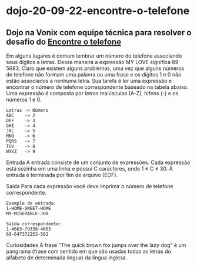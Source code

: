 # dojo-20-09-22-encontre-o-telefone

Dojo na Vonix com equipe técnica para resolver o desafio do [Encontre o telefone](https://dojopuzzles.com/problems/encontre-o-telefone/)
--

Em alguns lugares é comum lembrar um número do telefone associando seus dígitos a letras. Dessa maneira a expressão MY LOVE significa 69 5683. Claro que existem alguns problemas, uma vez que alguns números de telefone não formam uma palavra ou uma frase e os dígitos 1 e 0 não estão associados a nenhuma letra.
Sua tarefa é ler uma expressão e encontrar o número de telefone correspondente baseado na tabela abaixo. Uma expressão é composta por letras maiúsculas (A-Z), hifens (-) e os números 1 e 0.

```
Letras -> Número 
ABC    -> 2 
DEF    -> 3 
GHI    -> 4 
JKL    -> 5 
MNO    -> 6 
PQRS   -> 7 
TUV    -> 8 
WXYZ   -> 9
```

Entrada
A entrada consiste de um conjunto de expressões. Cada expressão está sozinha em uma linha e possui C caracteres, onde 1 ≤ C ≤ 30. A entrada é terminada por fim de arquivo (EOF).


Saída
Para cada expressão você deve imprimir o número de telefone correspondente.

```
Exemplo de entrada:
1-HOME-SWEET-HOME 
MY-MISERABLE-JOB
```

```
Saída correspondente:
1-4663-79338-4663 
69-647372253-562
```

Curiosidades
A frase "The quick brown fox jumps over the lazy dog" é um pangrama (frase com sentido em que são usadas todas as letras do alfabeto de determinada língua) da língua inglesa.
